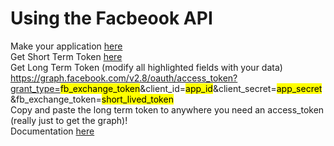 # Using the Facbeook API  

Make your application [here](https://developers.facebook.com)  
Get Short Term Token [here](https://developers.facebook.com/tools/explorer)  
Get Long Term Token (modify all highlighted fields with your data) https://graph.facebook.com/v2.8/oauth/access_token?grant_type=<mark>fb_exchange_token</mark>&client_id=<mark>app_id</mark>&client_secret=<mark>app_secret</mark>&fb_exchange_token=<mark>short_lived_token</mark>  
Copy and paste the long term token to anywhere you need an access_token (really just to get the graph)!  
Documentation [here](http://facebook-sdk.readthedocs.io/en/latest/api.html)  